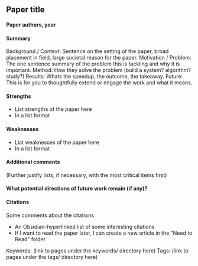 ## Paper title
#### Paper authors, year
#### Summary
Background / Context: Sentence on the setting of the paper, broad placement in field, large societal reason for the paper.
Motivation / Problem: The one sentence summary of the problem this is tackling and why it is important.
Method: How they solve the problem (build a system? algorithm? study?)
Results: Whats the speedup, the outcome, the takeaway.
Future: This is for you to thoughtfully extend or engage the work and what it means.

#### Strengths
  - List strengths of the paper here
  - In a list format

#### Weaknesses
  - List weaknesses of the paper here
  - In a list format

#### Additional comments
(Further justify lists, if necessary, with the most critical items first)

#### What potential directions of future work remain (if any)?

#### Citations
Some comments about the citations
 - An Obsidian-hyperlinked list of some interesting citations
 - If I want to read the paper later, I can create a new article in the "Need to Read" folder

Keywords: (link to pages under the keywords/ directory here)
Tags: (link to pages under the tags/ directory here)